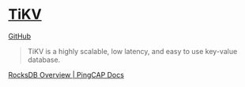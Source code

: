 # [TiKV](https://tikv.org/)
[GitHub](https://github.com/tikv/tikv)

> TiKV is a highly scalable, low latency, and easy to use key-value database.

[RocksDB Overview | PingCAP Docs](https://docs.pingcap.com/tidb/stable/rocksdb-overview)